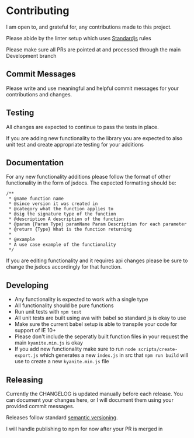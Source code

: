# Contributing

I am open to, and grateful for, any contributions made to this project.

Please abide by the linter setup which uses [Standardjs](http://standardjs.com) rules

Please make sure all PRs are pointed at and processed through the main Development branch

## Commit Messages

Please write and use meaningful and helpful commit messages for your contributions and changes.

## Testing

All changes are expected to continue to pass the tests in place.

If you are adding new functionality to the library you are expected to also unit test and create appropriate testing for your additions

## Documentation

For any new functionality additions please follow the format of other functionality in the form of jsdocs. The expected formatting should be:

```
/**
 * @name function name
 * @since version it was created in
 * @category what the function applies to
 * @sig the signature type of the function
 * @description A description of the function
 * @param {Param Type} paramName Param Description for each parameter
 * @return {Type} What is the function returning
 *
 * @example
 * A use case example of the functionality
 */
```

If you are editing functionality and it requires api changes please be sure to change the jsdocs accordingly for that function.

## Developing

- Any functionality is expected to work with a single type
- All functionality should be pure functions
- Run unit tests with `npm test`
- All unit tests are built using ava with babel so standard js is okay to use
- Make sure the current babel setup is able to transpile your code for support of IE 10+
- Please don't include the seperatly built function files in your request the main `kyanite.min.js` is okay
- If you add new functionality make sure to run `node scripts/create-export.js` which generates a new `index.js` in src that `npm run build` will use to create a new `kyanite.min.js` file

## Releasing

Currently the CHANGELOG is updated manually before each release. You can document your changes here, or I will document them using your provided commit messages.

Releases follow standard [semantic versioning](https://semver.org/).

I will handle publishing to npm for now after your PR is merged in
